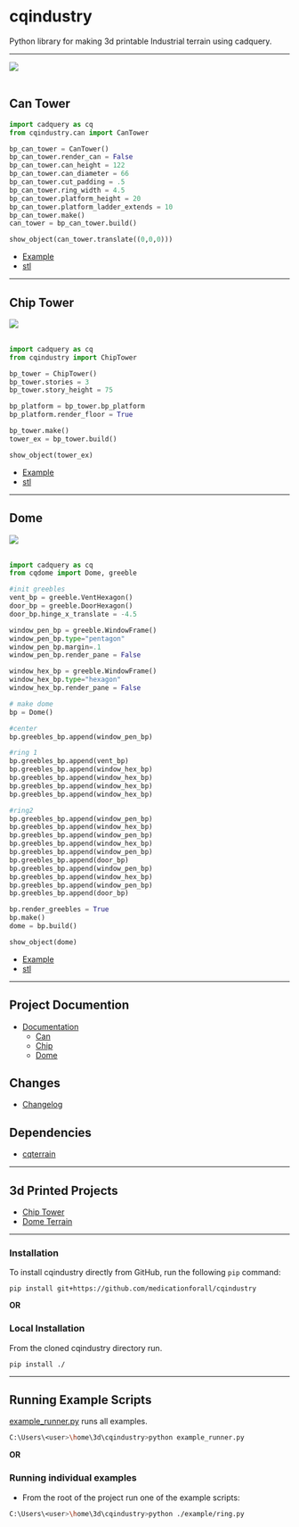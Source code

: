 # cqindustry
Python library for making 3d printable Industrial terrain using cadquery.

---

[![](./documentation/image/cantower/05.png)](documentation/can.md)<br /><br />

## Can Tower

``` python
import cadquery as cq
from cqindustry.can import CanTower

bp_can_tower = CanTower()
bp_can_tower.render_can = False
bp_can_tower.can_height = 122
bp_can_tower.can_diameter = 66
bp_can_tower.cut_padding = .5
bp_can_tower.ring_width = 4.5
bp_can_tower.platform_height = 20
bp_can_tower.platform_ladder_extends = 10
bp_can_tower.make()
can_tower = bp_can_tower.build()

show_object(can_tower.translate((0,0,0)))
```

* [Example](./example/can/can_tower.py)
* [stl](./stl/can_tower.stl)

---

## Chip Tower

[![](./documentation/image/04.png)](documentation/chip.md)<br /><br />

``` python
import cadquery as cq
from cqindustry import ChipTower

bp_tower = ChipTower()
bp_tower.stories = 3
bp_tower.story_height = 75

bp_platform = bp_tower.bp_platform
bp_platform.render_floor = True

bp_tower.make()
tower_ex = bp_tower.build()

show_object(tower_ex)
```

* [Example](./example/chip/chiptower_readme_example.py)
* [stl](./stl/chip_readme_example.stl)

---

## Dome

[![](./documentation/image/dome/cover.png)](documentation/dome.md)<br /><br />

``` python
import cadquery as cq
from cqdome import Dome, greeble

#init greebles
vent_bp = greeble.VentHexagon()
door_bp = greeble.DoorHexagon()
door_bp.hinge_x_translate = -4.5

window_pen_bp = greeble.WindowFrame()
window_pen_bp.type="pentagon"
window_pen_bp.margin=.1
window_pen_bp.render_pane = False

window_hex_bp = greeble.WindowFrame()
window_hex_bp.type="hexagon"
window_hex_bp.render_pane = False

# make dome
bp = Dome()

#center
bp.greebles_bp.append(window_pen_bp)

#ring 1
bp.greebles_bp.append(vent_bp)
bp.greebles_bp.append(window_hex_bp)
bp.greebles_bp.append(window_hex_bp)
bp.greebles_bp.append(window_hex_bp)
bp.greebles_bp.append(window_hex_bp)

#ring2
bp.greebles_bp.append(window_pen_bp)
bp.greebles_bp.append(window_hex_bp)
bp.greebles_bp.append(window_pen_bp)
bp.greebles_bp.append(window_hex_bp)
bp.greebles_bp.append(window_pen_bp)
bp.greebles_bp.append(door_bp)
bp.greebles_bp.append(window_pen_bp)
bp.greebles_bp.append(window_hex_bp)
bp.greebles_bp.append(window_pen_bp)
bp.greebles_bp.append(door_bp)

bp.render_greebles = True
bp.make()
dome = bp.build()

show_object(dome)
```

* [Example](./example/dome/dome.py)
* [stl](./stl/dome_complete.stl)

---

## Project Documention
* [Documentation](documentation/documentation.md)
	* [Can](documentation/can.md)
	* [Chip](documentation/chip.md)
	* [Dome](documentation/dome.md)


## Changes
* [Changelog](./changes.md)

## Dependencies
* [cqterrain](https://github.com/medicationforall/cqterrain)

---

## 3d Printed Projects
* [Chip Tower](https://miniforall.com/chiptower)
* [Dome Terrain](https://miniforall.com/dometerrain)

---

### Installation
To install cqindustry directly from GitHub, run the following `pip` command:

	pip install git+https://github.com/medicationforall/cqindustry

**OR**

### Local Installation
From the cloned cqindustry directory run.

	pip install ./

---

## Running Example Scripts
[example_runner.py](example_runner.py) runs all examples.

``` bash
C:\Users\<user>\home\3d\cqindustry>python example_runner.py
```

**OR**

### Running individual examples
* From the root of the project run one of the example scripts:
  
``` bash
C:\Users\<user>\home\3d\cqindustry>python ./example/ring.py
```
